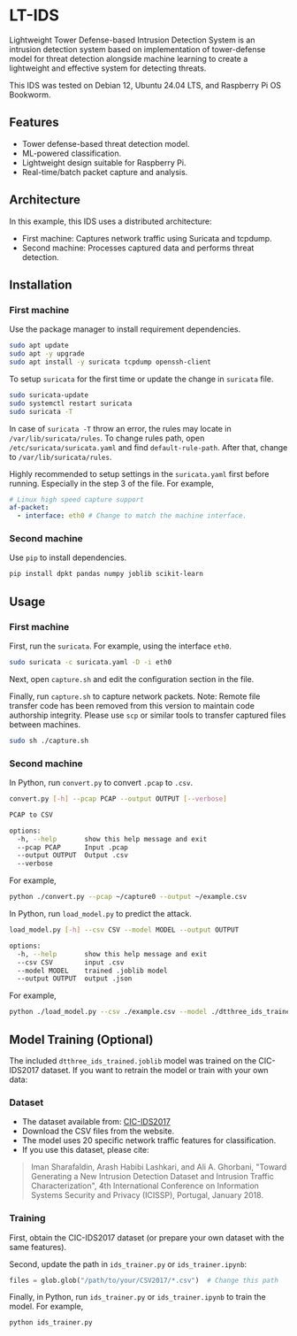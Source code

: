 # LT-IDS

Lightweight Tower Defense-based Intrusion Detection System is an intrusion detection system based on implementation of tower-defense model for threat detection alongside machine learning to create a lightweight and effective system for detecting threats.

This IDS was tested on Debian 12, Ubuntu 24.04 LTS, and Raspberry Pi OS Bookworm.

## Features
- Tower defense-based threat detection model.
- ML-powered classification.
- Lightweight design suitable for Raspberry Pi.
- Real-time/batch packet capture and analysis.

## Architecture
In this example, this IDS uses a distributed architecture:
- First machine: Captures network traffic using Suricata and tcpdump.
- Second machine: Processes captured data and performs threat detection.

## Installation

### First machine

Use the package manager to install requirement dependencies.

```bash
sudo apt update
sudo apt -y upgrade
sudo apt install -y suricata tcpdump openssh-client
```

To setup `suricata` for the first time or update the change in `suricata` file.

```bash
sudo suricata-update
sudo systemctl restart suricata
sudo suricata -T
```

In case of `suricata -T` throw an error, the rules may locate in `/var/lib/suricata/rules`. To change rules path, open `/etc/suricata/suricata.yaml` and find `default-rule-path`. After that, change to `/var/lib/suricata/rules`.

Highly recommended to setup settings in the `suricata.yaml` first before running. Especially in the step 3 of the file.
For example,

```yaml
# Linux high speed capture support
af-packet:
  - interface: eth0 # Change to match the machine interface.
```

### Second machine

Use `pip` to install dependencies.

```bash
pip install dpkt pandas numpy joblib scikit-learn
```

## Usage

### First machine

First, run the `suricata`.
For example, using the interface `eth0`.

```bash
sudo suricata -c suricata.yaml -D -i eth0
```

Next, open `capture.sh` and edit the configuration section in the file.

Finally, run `capture.sh` to capture network packets. Note: Remote file transfer code has been removed from this version to maintain code authorship integrity. Please use `scp` or similar tools to transfer captured files between machines.

```bash
sudo sh ./capture.sh
```

### Second machine

In Python, run `convert.py` to convert `.pcap` to `.csv`.
```bash
convert.py [-h] --pcap PCAP --output OUTPUT [--verbose]

PCAP to CSV

options:
  -h, --help       show this help message and exit
  --pcap PCAP      Input .pcap
  --output OUTPUT  Output .csv
  --verbose
```

For example,

```bash
python ./convert.py --pcap ~/capture0 --output ~/example.csv
```

In Python, run `load_model.py` to predict the attack.

```bash
load_model.py [-h] --csv CSV --model MODEL --output OUTPUT

options:
  -h, --help       show this help message and exit
  --csv CSV        input .csv
  --model MODEL    trained .joblib model
  --output OUTPUT  output .json
```

For example,

```bash
python ./load_model.py --csv ./example.csv --model ./dtthree_ids_trained.joblib --output example.json
```

## Model Training (Optional)

The included `dtthree_ids_trained.joblib` model was trained on the CIC-IDS2017 dataset. If you want to retrain the model or train with your own data:

### Dataset
- The dataset available from: [CIC-IDS2017](https://www.unb.ca/cic/datasets/ids-2017.html)
- Download the CSV files from the website.
- The model uses 20 specific network traffic features for classification.
- If you use this dataset, please cite:
> Iman Sharafaldin, Arash Habibi Lashkari, and Ali A. Ghorbani, "Toward Generating a New Intrusion Detection Dataset and Intrusion Traffic Characterization", 4th International Conference on Information Systems Security and Privacy (ICISSP), Portugal, January 2018.

### Training
First, obtain the CIC-IDS2017 dataset (or prepare your own dataset with the same features).

Second, update the path in `ids_trainer.py` or `ids_trainer.ipynb`:
   ```python
   files = glob.glob("/path/to/your/CSV2017/*.csv")  # Change this path
   ```
   
Finally, in Python, run `ids_trainer.py` or `ids_trainer.ipynb` to train the model.
For example,

```bash
python ids_trainer.py
```

